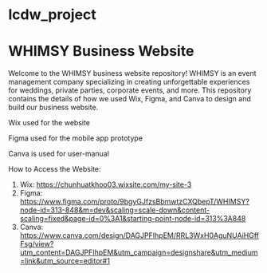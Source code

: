 # lcdw_project
# WHIMSY Business Website

Welcome to the WHIMSY business website repository! WHIMSY is an event management company specializing in creating unforgettable experiences for weddings, private parties, corporate events, and more. This repository contains the details of how we used Wix, Figma, and Canva to design and build our business website.

Wix used for the website

Figma used for the mobile app prototype

Canva is used for user-manual

How to Access the Website:
1. Wix:  https://chunhuatkhoo03.wixsite.com/my-site-3
2. Figma: https://www.figma.com/proto/9bgyGJfzsBbmwtzCXQbepT/WHIMSY?node-id=313-848&m=dev&scaling=scale-down&content-scaling=fixed&page-id=0%3A1&starting-point-node-id=313%3A848
3. Canva: https://www.canva.com/design/DAGJPFIhpEM/RRL3WxH0AguNUAiHGffFsg/view?utm_content=DAGJPFIhpEM&utm_campaign=designshare&utm_medium=link&utm_source=editor#1


